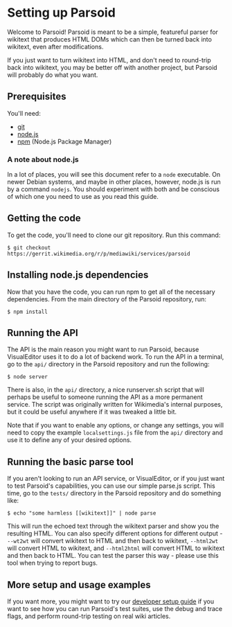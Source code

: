 # Setting up Parsoid

Welcome to Parsoid! Parsoid is meant to be a simple, featureful parser for
wikitext that produces HTML DOMs which can then be turned back into wikitext,
even after modifications.

If you just want to turn wikitext into HTML, and don't need to round-trip back
into wikitext, you may be better off with another project, but Parsoid will
probably do what you want.

## Prerequisites

You'll need:

* [git](http://git-scm.com)
* [node.js](http://nodejs.org)
* [npm](http://npmjs.org) (Node.js Package Manager)

### A note about node.js

In a lot of places, you will see this document refer to a `node` executable.
On newer Debian systems, and maybe in other places, however, node.js is run by
a command `nodejs`. You should experiment with both and be conscious of which
one you need to use as you read this guide.

## Getting the code

To get the code, you'll need to clone our git repository. Run this command:

```
$ git checkout https://gerrit.wikimedia.org/r/p/mediawiki/services/parsoid
```

## Installing node.js dependencies

Now that you have the code, you can run npm to get all of the necessary dependencies. From the main directory of the Parsoid repository, run:

```
$ npm install
```

## Running the API

The API is the main reason you might want to run Parsoid, because VisualEditor
uses it to do a lot of backend work. To run the API in a terminal, go to the
`api/` directory in the Parsoid repository and run the following:

```
$ node server
```

There is also, in the `api/` directory, a nice runserver.sh script that will
perhaps be useful to someone running the API as a more permanent service. The
script was originally written for Wikimedia's internal purposes, but it could
be useful anywhere if it was tweaked a little bit.

Note that if you want to enable any options, or change any settings, you will
need to copy the example `localsettings.js` file from the `api/` directory
and use it to define any of your desired options.

## Running the basic parse tool

If you aren't looking to run an API service, or VisualEditor, or if you just
want to test Parsoid's capabilities, you can use our simple parse.js script.
This time, go to the `tests/` directory in the Parsoid repository and do
something like:

```
$ echo "some harmless [[wikitext]]" | node parse
```

This will run the echoed text through the wikitext parser and show you the
resulting HTML. You can also specify different options for different output -
`--wt2wt` will convert wikitext to HTML and then back to wikitext, `--html2wt`
will convert HTML to wikitext, and `--html2html` will convert HTML to wikitext
and then back to HTML. You can test the parser this way - please use this tool
when trying to report bugs.

## More setup and usage examples

If you want more, you might want to try our
[developer setup guide](#!/guide/devsetup) if you want to see how you can run
Parsoid's test suites, use the debug and trace flags, and perform round-trip
testing on real wiki articles.
